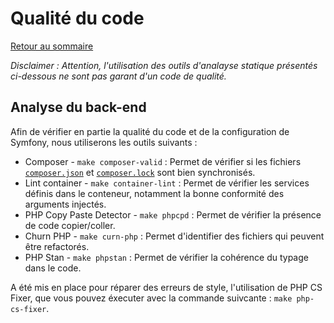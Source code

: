 # Qualité du code

[Retour au sommaire](index.md)

*Disclaimer : Attention, l'utilisation des outils d'analayse statique présentés ci-dessous ne sont pas garant d'un code de qualité.*

## Analyse du back-end

Afin de vérifier en partie la qualité du code et de la configuration de Symfony, nous utiliserons les outils suivants :
* Composer - `make composer-valid` : Permet de vérifier si les fichiers [`composer.json`](/composer.json) et [`composer.lock`](/composer.lock) sont bien synchronisés.
* Lint container - `make container-lint` : Permet de vérifier les services définis dans le conteneur, notamment la bonne conformité des arguments injectés.
* PHP Copy Paste Detector - `make phpcpd` : Permet de vérifier la présence de code copier/coller.
* Churn PHP - `make curn-php` : Permet d'identifier des fichiers qui peuvent être refactorés.
* PHP Stan - `make phpstan` : Permet de vérifier la cohérence du typage dans le code.

A été mis en place pour réparer des erreurs de style, l'utilisation de PHP CS Fixer, que vous pouvez éxecuter avec la commande suivcante : `make php-cs-fixer`.

